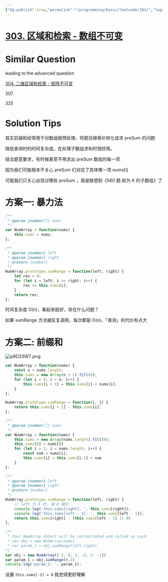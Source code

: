 ```yaml
---
{"dg-publish":true,"permalink":"/programming/basic/leetcode/303/","tags":["leetcode/prefix-sum"]}
---
```



# [303. 区域和检索 - 数组不可变](https://leetcode.cn/problems/range-sum-query-immutable/)

# Similar Question

leading to the advanced question

[304. 二维区域和检索 - 矩阵不可变](304.%20二维区域和检索%20-%20矩阵不可变.md)

307

325

# Solution Tips

其实前缀和经常用于对数组做预处理，将题目做等价转化成求 preSum 的问题

降低查询时的时间复杂度。在处理子数组求和时很好用。

结合题意要求，有时候甚至不用求出 preSum 数组的每一项

因为我们可能根本不关心 preSum 们对应了具体哪一项 nums[i]

可能我们只关心出现过哪些 preSum ，我是联想到《560 题.和为 K 的子数组》了

# 方案一: 暴力法

```js
/**
 * @param {number[]} nums
 */
var NumArray = function(nums) {
    this.nums = nums;
};

/**
 * @param {number} left
 * @param {number} right
 * @return {number}
 */
NumArray.prototype.sumRange = function(left, right) {
    let res = 0;
    for (let i = left; i <= right; i++) {
        res += this.nums[i];
    }
    return res;
};
```

时间复杂度 O(n)，看起来挺好，存在什么问题？

如果 sumRange 方法被反复调用，每次都是 O(n)，「查询」的代价有点大

# 方案二: 前缀和

![p9D33WT.png](https://s1.ax1x.com/2023/05/10/p9D33WT.png)

```js
var NumArray = function(nums) {
    const n = nums.length;
    this.sums = new Array(n + 1).fill(0);
    for (let i = 0; i < n; i++) {
        this.sums[i + 1] = this.sums[i] + nums[i];
    }
};

NumArray.prototype.sumRange = function(i, j) {
    return this.sums[j + 1] - this.sums[i];
};
```

```js
/**
 * @param {number[]} nums
 */
var NumArray = function(nums) {
    this.sums = new Array(nums.length).fill(0);
    this.sums[0] = nums[0]
    for (let i = 1; i < nums.length; i++) {
        const num = nums[i];
        this.sums[i] = this.sums[i-1] + num
    }
};

/**
 * @param {number} left
 * @param {number} right
 * @return {number}
 */
NumArray.prototype.sumRange = function(left, right) {
    // left 为 0 时, 减 0 就行
    console.log('this.sums[right]: ', this.sums[right]);
    console.log('this.sums[left - 1]: ', this.sums[left - 1]);
    return this.sums[right] - (this.sums[left - 1] || 0)
};

/**
 * Your NumArray object will be instantiated and called as such:
 * var obj = new NumArray(nums)
 * var param_1 = obj.sumRange(left,right)
*/
var obj = new NumArray([-2, 0, 3, -5, 2, -1])
var param_1 = obj.sumRange(0,2)
console.log('param_1: ', param_1);

```

设置 `this.sums[-1] = 0` 我觉得更好理解
